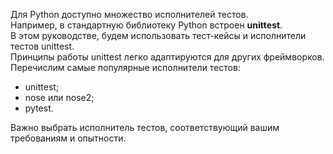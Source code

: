 Для Python доступно множество исполнителей тестов.  
Например, в стандартную библиотеку Python встроен **unittest**.  
В этом руководстве, будем использовать тест-кейсы и исполнители тестов unittest.  
Принципы работы unittest легко адаптируются для других фреймворков.  
Перечислим самые популярные исполнители тестов:

* unittest;
* nose или nose2;
* pytest.

Важно выбрать исполнитель тестов, соответствующий вашим требованиям и опытности.
